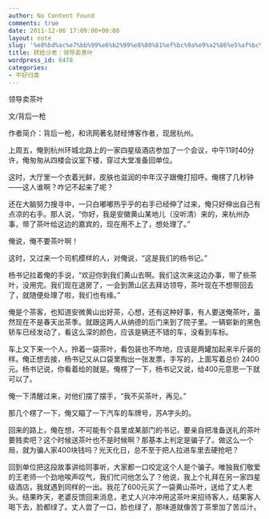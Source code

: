 ```yaml
---
author: No Content Found
comments: true
date: 2011-12-06 17:09:00+00:00
layout: note
slug: '%e8%bd%ac%e7%bb%99%e6%b2%99%e8%80%81%ef%bc%9a%e9%a2%86%e5%af%bc%e5%8d%96%e8%8c%b6%e5%8f%b6'
title: 转给沙老：领导卖茶叶
wordpress_id: 6478
categories:
- 不好归类
---
```


领导卖茶叶





文/背后一枪





作者简介：背后一枪，和讯网著名财经博客作者，现居杭州。





上周五，俺到杭州环城北路上的一家四星级酒店参加了一个会议，中午11时40分许，俺匆匆从四楼会议室下楼，穿过大堂准备回单位。





这时，大厅里一个衣着光鲜，皮肤也滋润的中年汉子跟俺打招呼。俺楞了几秒钟——这人谁啊？咋记不起来了呢？





还在大脑努力搜寻中，一只白嘟嘟热乎乎的右手已经伸了过来，俺只好伸出自己有点凉的右手。那人说，“你好，我是安徽黄山某地儿（没听清）来的，来杭州办事，带了茶叶给这边的嘉宾的，现在用不上了，想处理了。”





俺说，俺不要茶叶啊！





这时，又过来一个司机模样的人，对俺说，“这是我们的杨书记。”





杨书记拉着俺的手说，“欢迎你到我们黄山去啊。我们这次来这边办事，带了些茶叶，没用完。我们现在退房了，一会到萧山区去拜访领导，茶叶现在不想带回去了，就随便处理了啦，我们也有缘。”





俺是个茶客，也知道安微黄山出好茶，心想，还有这种好事，有人要送俺茶叶，虽然现在不是春天出茶季。就跟这两人从纳德的后门来到了院子里。一辆崭新的黑色轿车已经发动了，看这么深的颜色，应该是辆还不错的车，没看到车标。





车上又下来一个人，拎着一袋茶叶，看包装也不咋地，应该是两罐加起来半斤装的样。俺正想去接，杨书记又从口袋里掏出一张发票，手写的，上面写着总价 2400元。杨书记说，你看着给的就是。俺楞了一下，杨书记又说，给400元意思一下就可以了。





俺一下清醒过来，对他们摆了摆手，“我不买茶叶，再见。”





那几个楞了一下，俺又瞄了一下汽车的车牌号，苏A字头的。





回来的路上，俺在想，不可能有个县里或某部门的书记，要亲自把准备送礼的茶叶要贱卖吧？这个时候送茶叶也不是时候啊？那基本上判定是骗子了。做这么一个局，就为骗人家400块钱吗？光天化日，总不至于把人拉进车里去硬抢吧？





回到单位把这段故事讲给同事听，大家都一口咬定这个人是个骗子。唯独我们敬爱的王老师一个劲地唉声叹气，我们忙问他怎么了？他说，我上个礼拜在另一家四星级酒店，我就遇到同样的一出。我花了600元买了一袋黄山茶叶，送给了丈人老头。结果昨天，老婆反馈回来消息，老丈人兴冲冲用这茶叶来招待客人，结果客人喝下去，脸都绿了。丈人尝了一口，脸也绿了，那味道就像苦丁茶里加了苦瓜汁。
